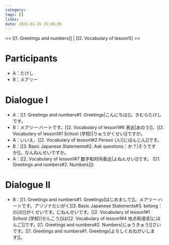 ```yaml
---
category: 
tags: []
links:
date: 2025-01-26 15:00:05
---
```

<< [[1. Greetings and numbers]] | [[2. Vocabulary of lesson1]] >>
# Participants

- A：たけし
- B：メアリー

# Dialogue I

- A：[[1. Greetings and numbers#1. Greetings|こんにちは]]。きむらたけしです。
- B：メアリー·ハートです。[[2. Vocabulary of lesson1#6 表达|あのう]]、[[2. Vocabulary of lesson1#1 School (学校)|りゅうがくせい]]ですか。
- A：いいえ、[[2. Vocabulary of lesson1#2 Person (人)|にほんじん]]です。
- B：[[3. Basic Japanese Statements#2. Ask questions：か？|そうですか]]。なんねんせいですか。
- A：[[2. Vocabulary of lesson1#7 数字和时间表达|よねんせい]]です。 ([[1. Greetings and numbers#2. Numbers]])

# Dialogue II

- B：[[1. Greetings and numbers#1. Greetings|はじめまして]]。メアリー·ハートです。アリゾナだいがく[[3. Basic Japanese Statements#3. belong：の|の]]がくせいです。にねんせいです。[[2. Vocabulary of lesson1#1 School (学校)|せんこう]]は[[2. Vocabulary of lesson1#4 地点和语言|にほんご]]です。[[1. Greetings and numbers#2. Numbers|じゅうきゅう]]さいです。[[1. Greetings and numbers#1. Greetings|よろしくおねがいします]]。